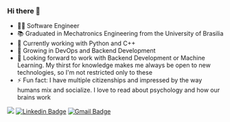 ### Hi there 👋
- 👨‍💻 Software Engineer
- 📚 Graduated in Mechatronics Engineering from the University of Brasilia
- 🔭 Currently working with Python and  C++
- 🌱 Growing in DevOps and Backend Development
- 👯 Looking forward to work with Backend Development or Machine Learning. My thirst for knowledge makes me always be open to new technologies, so I'm not restricted only to these  
- ⚡ Fun fact: I have multiple citizenships and impressed by the way humans mix and socialize. I love to read about psychology and how our brains work 

![](https://komarev.com/ghpvc/?username=abdullah-zaiter&color=blueviolet) 
[![Linkedin Badge](https://img.shields.io/badge/-LinkedIn-blue?style=flat-square&logo=Linkedin&logoColor=white&link=https://www.linkedin.com/in/abdullah-zaiter/)](https://www.linkedin.com/in/abdullah-zaiter/) 
[![Gmail Badge](https://img.shields.io/badge/-Gmail-c14438?style=flat-square&logo=Gmail&logoColor=white&link=mailto:abdu.zaiter@gmail.com)](mailto:abdu.zaiter@gmail.com)
